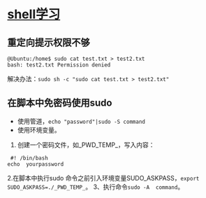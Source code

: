 # [shell学习](https://github.com/zhizunbao84/mygitblog/issues/8)


## 重定向提示权限不够
```
@Ubuntu:/home$ sudo cat test.txt > test2.txt
bash: test2.txt Permission denied
```
解决办法：`sudo sh -c "sudo cat test.txt > test2.txt"`

## 在脚本中免密码使用sudo
- 使用管道，`echo "password"|sudo -S command`
- 使用环境变量。
1. 创建一个密码文件，如_PWD_TEMP_，写入内容：
```
 #! /bin/bash
echo  yourpassword
```
2.在脚本中执行sudo 命令之前引入环境变量SUDO_ASKPASS，`export SUDO_ASKPASS=./_PWD_TEMP_`。
3、执行命令`sudo -A  command`。